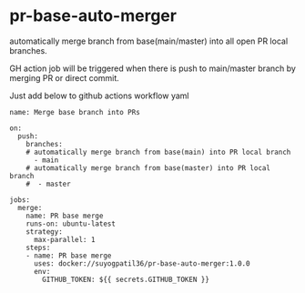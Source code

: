 # pr-base-auto-merger
automatically merge branch from base(main/master) into all open PR local branches.


GH action job will be triggered when there is push to main/master branch by merging PR or direct commit.

Just add below to github actions workflow yaml 
```
name: Merge base branch into PRs

on:
  push:
    branches:
    # automatically merge branch from base(main) into PR local branch
      - main
    # automatically merge branch from base(master) into PR local branch
    #  - master

jobs:
  merge:
    name: PR base merge
    runs-on: ubuntu-latest
    strategy:
      max-parallel: 1
    steps:
    - name: PR base merge
      uses: docker://suyogpatil36/pr-base-auto-merger:1.0.0
      env:
        GITHUB_TOKEN: ${{ secrets.GITHUB_TOKEN }}
```
